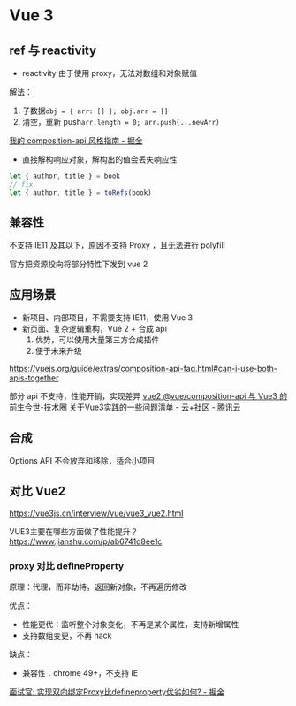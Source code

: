 # Vue 3

## ref 与 reactivity

- reactivity 由于使用 proxy，无法对数组和对象赋值

解法：
1. 子数据`obj = { arr: [] }; obj.arr = []`
2. 清空，重新 push`arr.length = 0; arr.push(...newArr)`

[我的 composition-api 风格指南 - 掘金](https://juejin.cn/post/7044154218977951758)

- 直接解构响应对象，解构出的值会丢失响应性
```js
let { author, title } = book
// fix
let { author, title } = toRefs(book)
```

## 兼容性

不支持 IE11 及其以下，原因不支持 Proxy ，且无法进行 polyfill

官方把资源投向将部分特性下发到 vue 2

## 应用场景

- 新项目、内部项目，不需要支持 IE11，使用 Vue 3
- 新页面、复杂逻辑重构，Vue 2 + 合成 api
    1. 优势，可以使用大量第三方合成插件
    2. 便于未来升级

https://vuejs.org/guide/extras/composition-api-faq.html#can-i-use-both-apis-together

部分 api 不支持，性能开销，实现差异
[vue2 @vue/composition-api 与 Vue3 的前生今世-技术圈](https://jishuin.proginn.com/p/763bfbd68836)
[关于Vue3实践的一些问题清单 - 云+社区 - 腾讯云](https://cloud.tencent.com/developer/article/1893083)

## 合成

Options API 不会放弃和移除，适合小项目

## 对比 Vue2
https://vue3js.cn/interview/vue/vue3_vue2.html

VUE3主要在哪些方面做了性能提升？https://www.jianshu.com/p/ab6741d8ee1c


### proxy 对比 defineProperty

原理：代理，而非劫持，返回新对象，不再遍历修改

优点：
- 性能更优：监听整个对象变化，不再是某个属性，支持新增属性
- 支持数组变更，不再 hack

缺点：
- 兼容性：chrome 49+，不支持 IE

[面试官: 实现双向绑定Proxy比defineproperty优劣如何? - 掘金](https://juejin.im/post/6844903601416978439)
